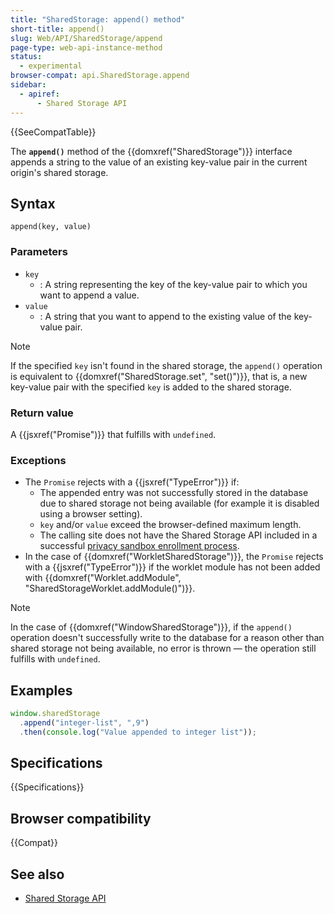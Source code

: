 ```yaml
---
title: "SharedStorage: append() method"
short-title: append()
slug: Web/API/SharedStorage/append
page-type: web-api-instance-method
status:
  - experimental
browser-compat: api.SharedStorage.append
sidebar:
  - apiref:
      - Shared Storage API
---
```


{{SeeCompatTable}}

The **`append()`** method of the {{domxref("SharedStorage")}} interface appends a string to the value of an existing key-value pair in the current origin's shared storage.

## Syntax

```js-nolint
append(key, value)
```

### Parameters

- `key`
  - : A string representing the key of the key-value pair to which you want to append a value.
- `value`
  - : A string that you want to append to the existing value of the key-value pair.

> [!NOTE]
> If the specified `key` isn't found in the shared storage, the `append()` operation is equivalent to {{domxref("SharedStorage.set", "set()")}}, that is, a new key-value pair with the specified `key` is added to the shared storage.

### Return value

A {{jsxref("Promise")}} that fulfills with `undefined`.

### Exceptions

- The `Promise` rejects with a {{jsxref("TypeError")}} if:
  - The appended entry was not successfully stored in the database due to shared storage not being available (for example it is disabled using a browser setting).
  - `key` and/or `value` exceed the browser-defined maximum length.
  - The calling site does not have the Shared Storage API included in a successful [privacy sandbox enrollment process](/en-US/docs/Web/Privacy/Guides/Privacy_sandbox/Enrollment).
- In the case of {{domxref("WorkletSharedStorage")}}, the `Promise` rejects with a {{jsxref("TypeError")}} if the worklet module has not been added with {{domxref("Worklet.addModule", "SharedStorageWorklet.addModule()")}}.

> [!NOTE]
> In the case of {{domxref("WindowSharedStorage")}}, if the `append()` operation doesn't successfully write to the database for a reason other than shared storage not being available, no error is thrown — the operation still fulfills with `undefined`.

## Examples

```js
window.sharedStorage
  .append("integer-list", ",9")
  .then(console.log("Value appended to integer list"));
```

## Specifications

{{Specifications}}

## Browser compatibility

{{Compat}}

## See also

- [Shared Storage API](/en-US/docs/Web/API/Shared_Storage_API)
